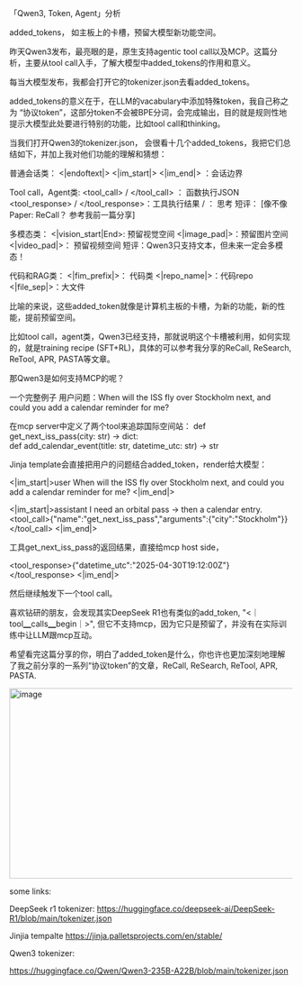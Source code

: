 「Qwen3, Token, Agent」分析

added_tokens， 如主板上的卡槽，预留大模型新功能空间。

昨天Qwen3发布，最亮眼的是，原生支持agentic tool call以及MCP。这篇分析，主要从tool call入手，了解大模型中added_tokens的作用和意义。

每当大模型发布，我都会打开它的tokenizer.json去看added_tokens。

added_tokens的意义在于，在LLM的vacabulary中添加特殊token，我自己称之为 “协议token”，这部分token不会被BPE分词，会完成输出，目的就是规则性地提示大模型此处要进行特别的功能，比如tool call和thinking。

当我们打开Qwen3的tokenizer.json， 会很看十几个added_tokens，我把它们总结如下，并加上我对他们功能的理解和猜想：

普通会话类：
<|endoftext|> <|im_start|> <|im_end|> ：会话边界

Tool call，Agent类:
<tool_call> / </tool_call> ： 函数执行JSON 
<tool_response> / </tool_response>：工具执行结果
<think> / </think>： 思考
短评： [像不像Paper: ReCall？ 参考我前一篇分享]

多模态类：
<|vision_start|End>: 预留视觉空间
<|image_pad|>：预留图片空间
<|video_pad|>： 预留视频空间
短评：Qwen3只支持文本，但未来一定会多模态！

代码和RAG类：
<|fim_prefix|>： 代码类
<|repo_name|>：代码repo
<|file_sep|>：大文件

比喻的来说，这些added_token就像是计算机主板的卡槽，为新的功能，新的性能，提前预留空间。

比如tool call，agent类，Qwen3已经支持，那就说明这个卡槽被利用，如何实现的，就是training recipe (SFT+RL)，具体的可以参考我分享的ReCall, ReSearch, ReTool, APR, PASTA等文章。

那Qwen3是如何支持MCP的呢？

一个完整例子
用户问题：When will the ISS fly over Stockholm next, and could you add a calendar reminder for me?

在mcp server中定义了两个tool来追踪国际空间站：
def get_next_iss_pass(city: str) -> dict:    
def add_calendar_event(title: str, datetime_utc: str) -> str

Jinja template会直接把用户的问题结合added_token，render给大模型：

<|im_start|>user
When will the ISS fly over Stockholm next, and could you add a calendar reminder for me?
<|im_end|>

<|im_start|>assistant
<think>I need an orbital pass → then a calendar entry.</think>
<tool_call>{"name":"get_next_iss_pass","arguments":{"city":"Stockholm"}}
</tool_call>
<|im_end|>

工具get_next_iss_pass的返回结果，直接给mcp host side，

<tool_response>{"datetime_utc":"2025-04-30T19:12:00Z"}</tool_response>
<|im_end|>

然后继续触发下一个tool call。

喜欢钻研的朋友，会发现其实DeepSeek R1也有类似的add_token, "<｜tool▁calls▁begin｜>", 但它不支持mcp，因为它只是预留了，并没有在实际训练中让LLM跟mcp互动。

希望看完这篇分享的你，明白了added_token是什么，你也许也更加深刻地理解了我之前分享的一系列“协议token”的文章，ReCall, ReSearch, ReTool, APR, PASTA.

<img width="1184" height="338" alt="image" src="https://github.com/user-attachments/assets/b0cfd389-77a1-49ce-ba23-1f931a216119" />

some links:

DeepSeek r1 tokenizer:
https://huggingface.co/deepseek-ai/DeepSeek-R1/blob/main/tokenizer.json

Jinjia tempalte
https://jinja.palletsprojects.com/en/stable/

Qwen3 tokenizer:

https://huggingface.co/Qwen/Qwen3-235B-A22B/blob/main/tokenizer.json









